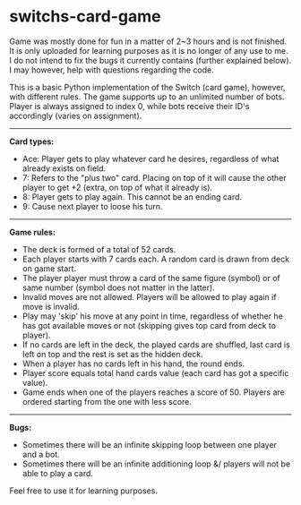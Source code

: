 # switchs-card-game

Game was mostly done for fun in a matter of 2~3 hours and is not finished. It is only uploaded for learning purposes as it is no longer of any use to me. I do not intend to fix the bugs it currently contains (further explained below). I may however, help with questions regarding the code.

This is a basic Python implementation of the Switch (card game), however, with different rules. The game supports up to an unlimited number of bots. Player is always assigned to index 0, while bots receive their ID's accordingly (varies on assignment).

<hr/>
<b>Card types:</b>
	<ul>
		<li>Ace: Player gets to play whatever card he desires, regardless of what already exists on field.</li></li>
		<li>7: Refers to the "plus two" card. Placing on top of it will cause the other player to get +2 (extra, on top of what it already is).</li>
		<li>8: Player gets to play again. This cannot be an ending card.</li>
  <li>9: Cause next player to loose his turn.</li>
	</ul>
  
  <hr/>
<b>Game rules:</b>
<ul>
  <li>The deck is formed of a total of 52 cards.</li>
  <li>Each player starts with 7 cards each. A random card is drawn from deck on game start.</li>
  <li>The player player must throw a card of the same figure (symbol) or of same number (symbol does not matter in the latter).</li>
  <li>Invalid moves are not allowed. Players will be allowed to play again if move is invalid.</li>
  <li>Play may 'skip' his move at any point in time, regardless of whether he has got available moves or not (skipping gives top card from deck to player).</li>
  <li>If no cards are left in the deck, the played cards are shuffled, last card is left on top and the rest is set as the hidden deck.</li>
  <li>When a player has no cards left in his hand, the round ends.</li>
  <li>Player score equals total hand cards value (each card has got a specific value).</li>
  <li>Game ends when one of the players reaches a score of 50. Players are ordered starting from the one with less score.</li>
 </ul>

<hr/>
<b>Bugs:</b>
<ul><li>Sometimes there will be an infinite skipping loop between one player and a bot.</li>
<li>Sometimes there will be an infinite additioning loop &/ players will not be able to play a card.</li>
</ul>

Feel free to use it for learning purposes.
